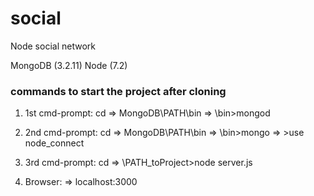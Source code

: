 # social
Node social network

MongoDB (3.2.11)
Node (7.2)

### commands to start the project after cloning

1) 1st cmd-prompt: cd => MongoDB\PATH\bin
	    => \bin>mongod 

2) 2nd cmd-prompt: cd => MongoDB\PATH\bin
      => \bin>mongo
              => >use node_connect
 		          
3) 3rd cmd-prompt: cd => \PATH_toProject>node server.js

4) Browser: => localhost:3000 
